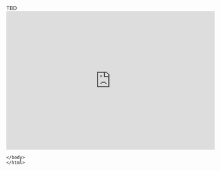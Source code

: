 <html>
  <head>
    <title>
      comp
    </title>
      <script type="text/javascript">
	      <iframe src="http://www.facebook.com/plugins/likebox.php?href=http%3A%2F%2Fwww.facebook.com%2FYOUR-FB-PAGE-ID&amp;width=600&amp;colorscheme=light&amp;show_faces=true&amp;border_color&amp;stream=true&amp;header=true&amp;height=435" scrolling="yes" frameborder="0" style="border:none; overflow:hidden; width:600px; height:430px; background: white; float:left; " allowTransparency="true"></iframe>
	      <iframe src="https://www.facebook.com/plugins/video.php?href=https%3A%2F%2Fwww.facebook.com%2FSamsungHK%2Fvideos%2F2072243959497505%2F&show_text=0&width=560" width="560" height="373" style="border:none;overflow:hidden" scrolling="no" frameborder="0" allowTransparency="true" allowFullScreen="true"></iframe>
        function fetchGroups(url, cb, data) {
	if(!data) data = [];
	
	$.ajax({
		
		dataType:'jsonp',
		method:'get',
		url:url,
		success:function(result) {
			console.log('back with ' + result.data.length +' results');
			console.dir(result);
			//add to data
			data.push.apply(data, result.data);
			if(result.meta.next_link) {
				var nextUrl = result.meta.next_link;
				fetchGroups(nextUrl, cb, data);
			} else {
				cb(data);	
			}
		}
	});	
	
}

$(document).ready(function() {
	
	var $results = $("#results");

	$results.html("<p>Finding meetups with Ionic in the description.</p>");

	fetchGroups("https://api.meetup.com/find/groups?&photo-host=public&page=50&text=ionic&sig_id=2109318&radius=global&order=newest&sig=ad335a79ccce2b1bb65b27fe10ea6836305e5533&callback=?", function(res) {
		console.log("totally done");
		console.dir(res);	

		var s = "";
		for(var i=0;i<res.length; i++) {
			var group = res[i];
			s += "<h2>"+(i+1)+" <a href='"+group.link+"'>"+group.name+"</a></h2>";
			if(group.group_photo && group.group_photo.thumb_link) {
				s += "<img src=\"" + group.group_photo.thumb_link + "\" align=\"left\">";
			}
			s += "<p>Location: "+group.city + ", " + group.state + " " + group.country + "</p><br clear=\"left\">";
		}
		$results.html(s);
		
		
	});
		
});
        var queryString = window.location.search.slice(1);
        // if query string exists
        if (quertString) {
        qString = queryString.split('q=')[1].split('&')[0];
        alert(qString);
        }
        $.ajax({
  url: "https://api.meetup.com/Basel-NET-User-Group/events",
  jsonp: "callback",
  dataType: "jsonp",
  data: {
    format: "json"
  },
  success: function(response) {
    var events = response.data;
  }
});
        (function () {
  var module = angular.module('app', []);

  module.controller('MeetupEventsController', ['$scope', '$sce', MeetupEventsController]);

  MeetupEventsController.$inject = ['$scope', '$sce'];

  function MeetupEventsController($scope, $sce) {

    var vm = this;
    vm.Events = [];
    vm.scope = $scope;
    vm.loaded = false;

    vm.Refresh = function() {
      $.ajax({
        url: "https://api.meetup.com/Basel-NET-User-Group/events",
        jsonp: "callback",
        dataType: "jsonp",
        data: {
          format: "json"
        },
        success: function(response) {
          var events = response.data;

          for (var i = 0; i < events.length; i++) {
            var item = events[i];

            var eventItem = {
              Id: i,
              DisplayName: item.name,
              Description: $sce.trustAsHtml(item.description),
              Location: item.venue.name + " " + item.venue.address_1 + " " + item.venue.city,
              Time: new Date(item.time).toLocaleString(),
              Link :item.link,
            };
            vm.Events.push(eventItem)
          }
          vm.loaded = true;
          vm.scope.$apply();
        }
      });
    };
    function activate() {
      vm.Refresh();
    };
    activate();
  };
})();

      </script>
      </head>
    <body>
      <div class="row" ng-repeat="model in vm.Events track by model.Id" ng-cloak>
  <a href="" target="_blank" title="Öffnen auf meetup.com"><h3></h3></a>
  <label>Datum und Uhrzeit</label>
  <p></p>
  <label>Description</label>
  <div ng-bind-html="model.Description"></div>
  <label>Ort</label>
  <p></p>
</div>
      <blockquote class="embedly-card"><h4><a href="https://www.meetup.com/Youth-Entrepreneur-Warrior-Hong-Kong-%E9%9D%92%E5%B9%B4%E5%89%B5%E6%A5%AD%E8%BB%8D-%E9%A6%99%E6%B8%AF/">Youth Entrepreneur Warrior (Hong Kong) 青年創業軍 (香港) (Hong Kong, Hong Kong)</a></h4><p>Youth Entrepreneur Warrior is a famous youth entrepreneur organization in Hong Kong, bridging all youth entrepreneurs in Hong Kong, helping each other in this business world, and looking for any bright and new business opportunities. With regular and sometimes large-scale gathering events, we and our members are like a family, which facilitates Hong Kong youth entrepreneurs to share their feelings, their experiences and their opinions.</p></blockquote>
<script async src="//cdn.embedly.com/widgets/platform.js" charset="UTF-8"></script>
      TBD
      
<iframe src="https://www.facebook.com/plugins/video.php?href=https%3A%2F%2Fwww.facebook.com%2FSamsungHK%2Fvideos%2F2072243959497505%2F&show_text=0&width=560" width="560" height="373" style="border:none;overflow:hidden" scrolling="no" frameborder="0" allowTransparency="true" allowFullScreen="true"></iframe>


    </body>
    </html>
  
